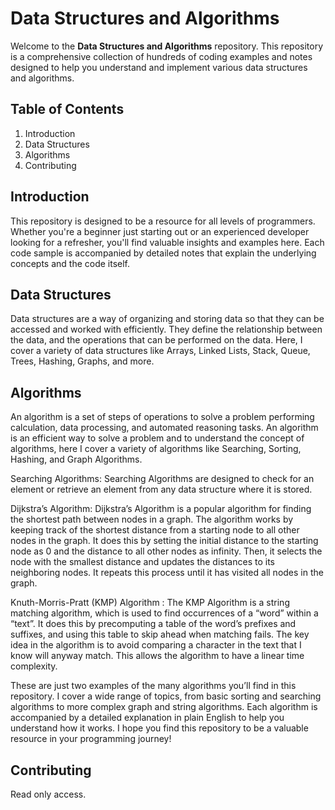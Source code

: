 # Data Structures and Algorithms
Welcome to the **Data Structures and Algorithms** repository. This repository is a comprehensive collection of hundreds of coding examples and notes designed to help you understand and implement various data structures and algorithms.

## Table of Contents
1. Introduction
2. Data Structures
3. Algorithms
4. Contributing

## Introduction
This repository is designed to be a resource for all levels of programmers. Whether you're a beginner just starting out or an experienced developer looking for a refresher, you'll find valuable insights and examples here. Each code sample is accompanied by detailed notes that explain the underlying concepts and the code itself.

## Data Structures
Data structures are a way of organizing and storing data so that they can be accessed and worked with efficiently. They define the relationship between the data, and the operations that can be performed on the data. Here, I cover a variety of data structures like Arrays, Linked Lists, Stack, Queue, Trees, Hashing, Graphs, and more.

## Algorithms
An algorithm is a set of steps of operations to solve a problem performing calculation, data processing, and automated reasoning tasks. An algorithm is an efficient way to solve a problem and to understand the concept of algorithms, here I cover a variety of algorithms like Searching, Sorting, Hashing, and Graph Algorithms.

Searching Algorithms: Searching Algorithms are designed to check for an element or retrieve an element from any data structure where it is stored. 

Dijkstra’s Algorithm: Dijkstra’s Algorithm is a popular algorithm for finding the shortest path between nodes in a graph. The algorithm works by keeping track of the shortest distance from a starting node to all other nodes in the graph. It does this by setting the initial distance to the starting node as 0 and the distance to all other nodes as infinity. Then, it selects the node with the smallest distance and updates the distances to its neighboring nodes. It repeats this process until it has visited all nodes in the graph.

Knuth-Morris-Pratt (KMP) Algorithm : The KMP Algorithm is a string matching algorithm, which is used to find occurrences of a “word” within a “text”. It does this by precomputing a table of the word’s prefixes and suffixes, and using this table to skip ahead when matching fails. The key idea in the algorithm is to avoid comparing a character in the text that I know will anyway match. This allows the algorithm to have a linear time complexity.

These are just two examples of the many algorithms you’ll find in this repository. I cover a wide range of topics, from basic sorting and searching algorithms to more complex graph and string algorithms. Each algorithm is accompanied by a detailed explanation in plain English to help you understand how it works. I hope you find this repository to be a valuable resource in your programming journey!



## Contributing
Read only access.
